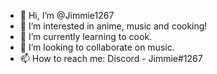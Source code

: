- 👋 Hi, I’m @Jimmie1267
- 👀 I’m interested in anime, music and cooking!
- 🌱 I’m currently learning to cook.
- 💞️ I’m looking to collaborate on music.
- 📫 How to reach me: Discord - Jimmie#1267

<!---
Jimmie1267/Jimmie1267 is a ✨ special ✨ repository because its `README.md` (this file) appears on your GitHub profile.
You can click the Preview link to take a look at your changes.
--->
